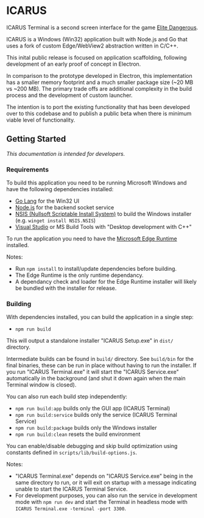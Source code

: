 # ICARUS

ICARUS Terminal is a second screen interface for the game [Elite Dangerous](https://www.elitedangerous.com/).

ICARUS is a Windows (Win32) application built with Node.js and Go that uses a fork of custom Edge/WebView2 abstraction written in C/C++.

This inital public release is focused on application scaffolding, following development of an early proof of concept in Electron.

In comparison to the prototype developed in Electron, this implementation has a smaller memory footprint and a much smaller package size (~20 MB vs ~200 MB). The primary trade offs are additional complexity in the build process and the development of custom launcher.

The intention is to port the existing functionality that has been developed over to this codebase and to publish a public beta when there is minimum viable level of functionality.

## Getting Started

_This documentation is intended for developers._

### Requirements

To build this application you need to be running Microsoft Windows and have the following dependencies installed:

* [Go Lang](https://golang.org/) for the Win32 UI
* [Node.js](https://nodejs.org/en/download/) for the backend socket service
* [NSIS (Nullsoft Scriptable Install System)](https://nsis.sourceforge.io/) to build the Windows installer (e.g. `winget install NSIS.NSIS`)
* [Visual Studio](https://visualstudio.microsoft.com/downloads/) or MS Build Tools with "Desktop development with C++"

To run the application you need to have the [Microsoft Edge Runtime](https://developer.microsoft.com/en-us/microsoft-edge/webview2/) installed. 

Notes:

* Run `npm install` to install/update dependencies before building.
* The Edge Runtime is the only runtime dependancy.
* A dependancy check and loader for the Edge Runtime installer will likely be bundled with the installer for release.

### Building

With dependencies installed, you can build the application in a single step:

* `npm run build`

This will output a standalone installer "ICARUS Setup.exe" in `dist/` directory.

Intermediate builds can be found in `build/` directory. See `build/bin` for the final binaries, these can be run in place without having to run the installer. If you run "ICARUS Terminal.exe" it will start the "ICARUS Service.exe" automatically in the background (and shut it down again when the main Terminal window is closed).

You can also run each build step independently:

* `npm run build:app` builds only the GUI app (ICARUS Terminal)
* `npm run build:service` builds only the service (ICARUS Terminal Service)
* `npm run build:package` builds only the Windows installer
* `npm run build:clean` resets the build environment

You can enable/disable debugging and skip build optimization using constants defined in `scripts/lib/build-options.js`.

Notes:

* "ICARUS Terminal.exe" depends on "ICARUS Service.exe" being in the same directory to run, or it will exit on startup with a message indicating unable to start the ICARUS Terminal Service.
* For development purposes, you can also run the service in development mode with `npm run dev` and start the Terminal in headless mode with `ICARUS Terminal.exe -terminal -port 3300`.